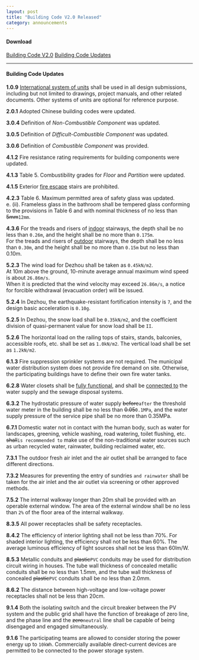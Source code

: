 ```yaml
---
layout: post
title: "Building Code V2.0 Released"
category: announcements
---
```


#### Download

<a class="btn btn-xs btn-primary" href="/assets/doc/SDC2017_Building_Code_V2.0.pdf" target="_blank">Building Code V2.0</a>
<a class="btn btn-xs btn-primary" href="/assets/doc/SDC2017_Building_Code_Updates.pdf" target="_blank">Building Code Updates</a>

---

#### Building Code Updates

__1.0.9__ <u>International system of units</u> shall be used in all design submissions, including but not limited to drawings, project manuals, and other related documents. Other systems of units are optional for reference purpose.

__2.0.1__ Adopted Chinese building codes were updated.

__3.0.4__ Definition of _Non-Combustible Component_ was updated.

__3.0.5__ Definition of _Difficult-Combustible Component_ was updated.

__3.0.6__ Definition of _Combustible Component_ was provided.

__4.1.2__ Fire resistance rating requirements for building components were updated.

__4.1.3__ Table 5. Combustibility grades for _Floor_ and _Partition_ were updated.

__4.1.5__ Exterior <u>fire escape</u> stairs are prohibited.

__4.2.3__ Table 6. Maximum permitted area of safety glass was updated.<br>
e. (ii). Frameless glass in the bathroom shall be tempered glass conforming to the provisions in Table 6 and with nominal thickness of no less than <del>5mm</del>`12mm`.

__4.3.6__ For the treads and risers of <u>indoor</u> stairways, the depth shall be no less than `0.26m`, and the height shall be no more than `0.175m`.<br>
For the treads and risers of <u>outdoor</u> stairways, the depth shall be no less than `0.30m`, and the height shall be no more than `0.15m` but no less than 0.10m.

__5.2.3__ The wind load for Dezhou shall be taken as `0.45kN/m2`.<br>
At 10m above the ground, 10-minute average annual maximum wind speed is about `26.86m/s`.<br>
When it is predicted that the wind velocity may exceed `26.86m/s`, a notice for forcible withdrawal (evacuation order) will be issued.

__5.2.4__ In Dezhou, the earthquake-resistant fortification intensity is `7`, and the design basic acceleration is `0.10g`.

__5.2.5__ In Dezhou, the snow load shall be `0.35kN/m2`, and the coefficient division of quasi-permanent value for snow load shall be `II`.

__5.2.6__ The horizontal load on the railing tops of stairs, stands, balconies, accessible roofs, etc. shall be set as `1.0kN/m2`. The vertical load shall be set as `1.2kN/m2`.

__6.1.3__ Fire suppression sprinkler systems are not required. The municipal water distribution system does not provide fire demand on site. Otherwise, the participating buildings have to define their own fire water tanks.

__6.2.8__ Water closets shall be <u>fully functional</u>, and shall be <u>connected to</u> the water supply and the sewage disposal systems.

__6.3.2__ The hydrostatic pressure of water supply <del>before</del>`after` the threshold water meter in the building shall be no less than <del>0.05</del>`0.1MPa`, and the water supply pressure of the service pipe shall be no more than 0.35MPa.

__6.7.1__ Domestic water not in contact with the human body, such as water for landscapes, greening, vehicle washing, road watering, toilet flushing, etc. <del>shall</del>`is recommended to` make use of the non-traditional water sources such as urban recycled water, rainwater, building reclaimed water, etc.

__7.3.1__ The outdoor fresh air inlet and the air outlet shall be arranged to face different directions.

__7.3.2__ Measures for preventing the entry of sundries `and rainwater` shall be taken for the air inlet and the air outlet via screening or other approved methods.

__7.5.2__ The internal walkway longer than 20m shall be provided with an operable external window. The area of the external window shall be no less than `2%` of the floor area of the internal walkway.

__8.3.5__ All power receptacles shall be safety receptacles.

__8.4.2__ The efficiency of interior lighting shall not be less than 70%. For shaded interior lighting, the efficiency shall not be less than 60%. The average luminous efficiency of light sources shall not be less than 60lm/W.

__8.5.3__ Metallic conduits and <del>plastic</del>`PVC` conduits may be used for distribution circuit wiring in houses. The tube wall thickness of concealed metallic conduits shall be no less than 1.5mm, and the tube wall thickness of concealed <del>plastic</del>`PVC` conduits shall be no less than 2.0mm.

__8.6.2__ The distance between high-voltage and low-voltage power receptacles shall not be less than 20cm.

__9.1.4__ Both the isolating switch and the circuit breaker between the PV system and the public grid shall have the function of breakage of zero line, and the phase line and the <del>zero</del>`neutral` line shall be capable of being disengaged and engaged simultaneously.

__9.1.6__ The participating teams are allowed to consider storing the power energy up to `10kWh`. Commercially available direct-current devices are permitted to be connected to the power storage system.